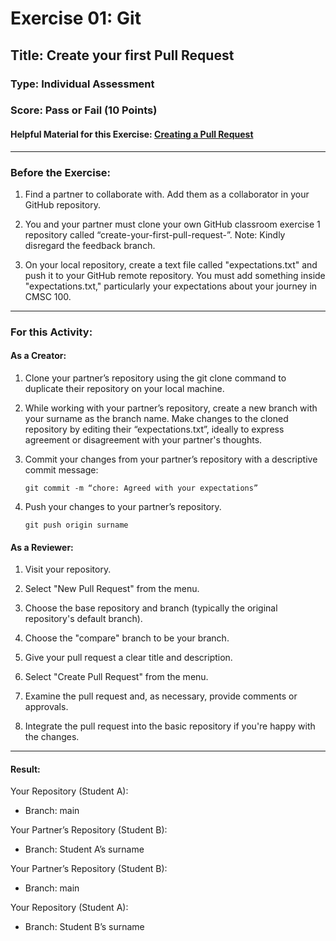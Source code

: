 # Exercise 01: Git

## Title: Create your first Pull Request

### Type: Individual Assessment

### Score: Pass or Fail (10 Points)

#### Helpful Material for this Exercise: [Creating a Pull Request](https://docs.github.com/en/pull-requests/collaborating-with-pull-requests/proposing-changes-to-your-work-with-pull-requests/creating-a-pull-request)

---

### Before the Exercise:

1. Find a partner to collaborate with. Add them as a collaborator in your GitHub repository.

2. You and your partner must clone your own GitHub classroom exercise 1 repository called “create-your-first-pull-request-<username>”. Note: Kindly disregard the feedback branch.

3. On your local repository, create a text file called "expectations.txt" and push it to your GitHub remote repository. You must add something inside "expectations.txt," particularly your expectations about your journey in CMSC 100.

---

### For this Activity:

#### As a Creator:

1. Clone your partner’s repository using the git clone command to duplicate their repository on your local machine.

2. While working with your partner’s repository, create a new branch with your surname as the branch name. Make changes to the cloned repository by editing their “expectations.txt”, ideally to express agreement or disagreement with your partner's thoughts.

3. Commit your changes from your partner’s repository with a descriptive commit message: 
   ```
   git commit -m “chore: Agreed with your expectations”
   ```

4. Push your changes to your partner’s repository.
   ```
   git push origin surname
   ```

#### As a Reviewer:

1. Visit your repository.

2. Select "New Pull Request" from the menu.

3. Choose the base repository and branch (typically the original repository's default branch).

4. Choose the "compare" branch to be your branch.

5. Give your pull request a clear title and description.

6. Select "Create Pull Request" from the menu.

7. Examine the pull request and, as necessary, provide comments or approvals.

8. Integrate the pull request into the basic repository if you're happy with the changes.

---

#### Result:

Your Repository (Student A):
- Branch: main

Your Partner’s Repository (Student B):
- Branch: Student A’s surname

Your Partner’s Repository (Student B):
- Branch: main

Your Repository (Student A):
- Branch: Student B’s surname
